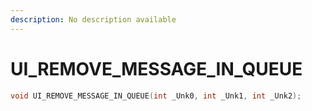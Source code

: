 ```yaml
---
description: No description available 
---
```


# UI_REMOVE_MESSAGE_IN_QUEUE

```cpp
void UI_REMOVE_MESSAGE_IN_QUEUE(int _Unk0, int _Unk1, int _Unk2);
```